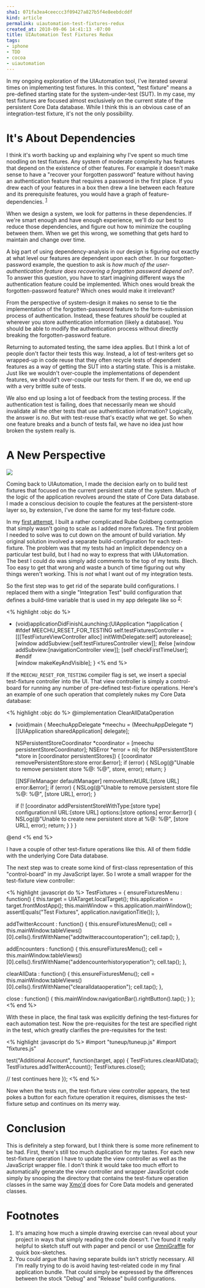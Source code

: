 ```yaml
--- 
sha1: 071fa3ea4ceeccc3f09427a827b5f4e8eebdcddf
kind: article
permalink: uiautomation-test-fixtures-redux
created_at: 2010-09-06 14:41:13 -07:00
title: UIAutomation Test Fixtures Redux
tags: 
- iphone
- TDD
- cocoa
- uiautomation
--- 
```


In my ongoing exploration of the UIAutomation tool, I've iterated several
times on implementing test fixtures. In this context, "test fixture" means
a pre-defined starting state for the system-under-test (SUT). In my case, my 
test fixtures are focused almost exclusively on the current state of the
persistent Core Data database. While I think this is an obvious case of an
integration-test fixture, it's not the only possibility.

# It's About Dependencies

I think it's worth backing up and explaining why I've spent so much time
noodling on test fixtures. Any system of moderate complexity has features that
depend on the existence of other features. For example it doesn't make sense
to have a "recover your forgotten password" feature without having an
authentication feature that requires a password in the first place. If you
drew each of your features in a box then drew a line between each feature and
its prerequisite features, you would have a graph of feature-dependencies.
<sup><a href="#note1">1</a></sup>

When we design a system, we look for patterns in these dependencies. If we're
smart enough and have enough experience, we'll do our best to reduce those
dependencies, and figure out how to minimize the coupling between them. When
we get this wrong, we something that gets hard to maintain and change
over time.

A big part of using dependency-analysis in our design is figuring out exactly
at what level our features are dependent upon each other. In our
forgotten-password example, the question to ask is *how much of the
user-authentication feature does recovering a forgotten password depend on?*.
To answer this question, you have to start imagining different ways the
authentication feature could be implemented. Which ones would break the
forgotten-password feature? Which ones would make it irrelevant?

From the perspective of system-design it makes no sense to tie the
implementation of the forgotten-password feature to the form-submission
process of authentication. Instead, these features *should* be coupled at
wherever you store authentication information (likely a database). You should
be able to modify the authentication process without directly breaking the
forgotten-password feature.

Returning to automated testing, the same idea applies. But I think a lot of
people don't factor their tests this way. Instead, a lot of test-writers
get so wrapped-up in code reuse that they often recycle tests of dependent
features as a way of getting the SUT into a starting state. This is a mistake.
Just like we wouldn't over-couple the implementations of dependent features,
we should't over-couple our tests for them. If we do, we end up with a
very brittle suite of tests.

We also end up losing a lot of feedback from the testing process. If the
authentication test is failing, does that necessarily mean we should invalidate
all the other tests that use authentication information? Logically, the answer
is *no*. But with test-reuse that's exactly what we get. So when one feature
breaks and a bunch of tests fail, we have no idea just how broken the system
really is.

# A New Perspective

<img class="right" src="/images/2010/09/meechu-test-fixtures.png"/>

Coming back to UIAutomation, I made the decision early on to build test
fixtures that focused on the current persistent state of the system. Much of
the logic of the application revolves around the state of Core Data database.
I made a conscious decision to couple the features at the persistent-store
layer so, by extension, I've done the same for my test-fixture code.

In my [first
attempt](http://alexvollmer.com/posts/2010/07/09/more-uiautomation/ "Alex
Vollmer &mdash; More UIAutomation"), I built a rather complicated Rube
Goldberg contraption that simply wasn't going to scale as I added more
fixtures. The first problem I needed to solve was to cut down on the amount of
build variation. My original solution involved a separate build-configuration
for each test-fixture. The problem was that my tests had an implicit
dependency on a particular test build, but I had no way to express that with
UIAutomation. The best I could do was simply add comments to the top of my
tests. Blech. Too easy to get that wrong and waste a bunch of time figuring
out why things weren't working. This is *not* what I want out of my
integration tests.

So the first step was to get rid of the separate build configurations. I
replaced them with a single "Integration Test" build configuration that
defines a build-time variable that is used in my app delegate like so
<sup><a href="#note2">2</a></sup>:

<% highlight :objc do %>
- (void)applicationDidFinishLaunching:(UIApplication *)application {    
#ifdef MEECHU_RESET_FOR_TESTING
  self.testFixturesController = [[[TestFixtureViewController alloc] initWithDelegate:self] autorelease];
  [window addSubview:[self.testFixturesController view]];
#else
	[window addSubview:[navigationController view]];
  [self checkFirstTimeUser];
#endif  
  [window makeKeyAndVisible];
}
<% end %>

If the `MEECHU_RESET_FOR_TESTING` compiler flag is set, we insert a special
test-fixture controller into the UI. That view controller is simply a
control-board for running any number of pre-defined test-fixture operations.
Here's an example of one such operation that completely nukes my Core Data
database:

<% highlight :objc do %>
@implementation ClearAllDataOperation

- (void)main {
  MeechuAppDelegate *meechu = (MeechuAppDelegate *)[[UIApplication sharedApplication] delegate];
                                                    
  NSPersistentStoreCoordinator *coordinator = [meechu persistentStoreCoordinator];
  NSError *error = nil;
  for (NSPersistentStore *store in [coordinator persistentStores]) {
    [coordinator removePersistentStore:store error:&error];
    if (error) {
      NSLog(@"Unable to remove persistent store %@: %@", store, error);
      return;
    }
    
    [[NSFileManager defaultManager] removeItemAtURL:[store URL] error:&error];
    if (error) {
      NSLog(@"Unable to remove persistent store file %@: %@", [store URL], error);
    }
    
    if (! [coordinator addPersistentStoreWithType:[store type]
                              configuration:nil
                                        URL:[store URL]
                                    options:[store options]
                                            error:&error]) {
      NSLog(@"Unable to create new persistent store at %@: %@", [store URL], error);
      return;
    }
  }
}

@end
<% end %>

I have a couple of other test-fixture operations like this. All of them
fiddle with the underlying Core Data database.

The next step was to create some kind of first-class representation of this
"control-board" in my JavaScript layer. So I wrote a small wrapper for the
test-fixture view controller:

<% highlight :javascript do %>
TestFixtures = {
  ensureFixturesMenu : function() {
    this.target = UIATarget.localTarget();
    this.application = target.frontMostApp();
    this.mainWindow = this.application.mainWindow();
    assertEquals("Test Fixtures", application.navigationTitle());
  },
  
  addTwitterAccount : function() {
    this.ensureFixturesMenu();
    cell = this.mainWindow.tableViews()[0].cells().firstWithName("addtwitteraccountoperation");
    cell.tap();
  },
  
  addEncounters : function() {
    this.ensureFixturesMenu();
    cell = this.mainWindow.tableViews()[0].cells().firstWithName("addencounterhistoryoperation");
    cell.tap();
  },
  
  clearAllData : function() {
    this.ensureFixturesMenu();
    cell = this.mainWindow.tableViews()[0].cells().firstWithName("clearalldataoperation");
    cell.tap();
  },
  
  close : function() {
    this.mainWindow.navigationBar().rightButton().tap();
  }
};
<% end %>

With these in place, the final task was explicitly defining the test-fixtures
for each automation test. Now the pre-requisites for the test are specified
right in the test, which greatly clarifies the pre-requisites for the test:

<% highlight :javascript do %>
#import "tuneup/tuneup.js"
#import "fixtures.js"

test("Additional Account", function(target, app) {
  TestFixtures.clearAllData();
  TestFixtures.addTwitterAccount();
  TestFixtures.close();

  // test continues here
});
<% end %>


Now when the tests run, the test-fixture view controller appears, the test
pokes a button for each fixture operation it requires, dismisses the
test-fixture setup and continues on its merry way.

# Conclusion

This is definitely a step forward, but I think there is some more refinement
to be had. First, there's still too much duplication for my tastes. For each
new test-fixture operation I have to update the view controller as well as the
JavaScript wrapper file. I don't think it would take too much effort to
automatically generate the view controller and wrapper JavaScript code simply
by snooping the directory that contains the test-fixture operation classes in
the same way [Xmo'd](http://rentzsch.github.com/mogenerator/ "mogenerator + Xmo’d") 
does for Core Data models and generated classes.

<h1 id="footnotes">Footnotes</h1>
<ol>
  <li>
    <a name="note1"></a>
    It's amazing how much a simple drawing exercise can reveal about your
    project in ways that simply reading the code doesn't. I've found it 
    really helpful to sketch stuff out with paper and pencil or use
    <a href="http://www.omnigroup.com/applications/omnigraffle/" title="OmniGraffle for Mac - Products - The Omni Group">OmniGraffle</a> for quick box-sketches.
  </li>
  <li>
    <a name="note2"></a>
    You could argue that having separate builds isn't strictly necessary.
    All I'm really trying to do is avoid having test-related code in my
    final application bundle. That could simply be expressed by the
    differences between the stock "Debug" and "Release" build configurations.
  </li>
</ol>

